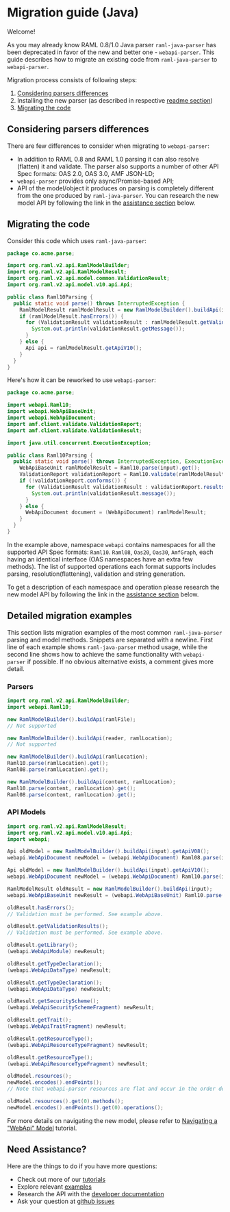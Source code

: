 ---
---

# Migration guide (Java)
Welcome!

As you may already know RAML 0.8/1.0 Java parser `raml-java-parser` has been deprecated in favor of the new and better one - `webapi-parser`. This guide describes how to migrate an existing code from `raml-java-parser` to `webapi-parser`.

Migration process consists of following steps:
1. [Considering parsers differences](#considering-parsers-differences)
2. Installing the new parser (as described in respective [readme section](https://github.com/raml-org/webapi-parser#java))
3. [Migrating the code](#migrating-the-code)

## Considering parsers differences
There are few differences to consider when migrating to `webapi-parser`:
* In addition to RAML 0.8 and RAML 1.0 parsing it can also resolve (flatten) it and validate. The parser also supports a number of other API Spec formats: OAS 2.0, OAS 3.0, AMF JSON-LD;
* `webapi-parser` provides only async/Promise-based API;
* API of the model/object it produces on parsing is completely different from the one produced by `raml-java-parser`. You can research the new model API by following the link in the [assistance section](#need-assistance) below.

## Migrating the code
Consider this code which uses `raml-java-parser`:
```java
package co.acme.parse;

import org.raml.v2.api.RamlModelBuilder;
import org.raml.v2.api.RamlModelResult;
import org.raml.v2.api.model.common.ValidationResult;
import org.raml.v2.api.model.v10.api.Api;

public class Raml10Parsing {
  public static void parse() throws InterruptedException {
    RamlModelResult ramlModelResult = new RamlModelBuilder().buildApi(input);
    if (ramlModelResult.hasErrors()) {
      for (ValidationResult validationResult : ramlModelResult.getValidationResults()) {
        System.out.println(validationResult.getMessage());
      }
    } else {
      Api api = ramlModelResult.getApiV10();
    }
  }
}
```

Here's how it can be reworked to use `webapi-parser`:
```java
package co.acme.parse;

import webapi.Raml10;
import webapi.WebApiBaseUnit;
import webapi.WebApiDocument;
import amf.client.validate.ValidationReport;
import amf.client.validate.ValidationResult;

import java.util.concurrent.ExecutionException;

public class Raml10Parsing {
  public static void parse() throws InterruptedException, ExecutionException {
    WebApiBaseUnit ramlModelResult = Raml10.parse(input).get();
    ValidationReport validationReport = Raml10.validate(ramlModelResult).get();
    if (!validationReport.conforms()) {
      for (ValidationResult validationResult : validationReport.results()) {
        System.out.println(validationResult.message());
      }
    } else {
      WebApiDocument document = (WebApiDocument) ramlModelResult;
    }
  }
}
```

In the example above, namespace `webapi` contains namespaces for all the supported API Spec formats: `Raml10`. `Raml08`, `Oas20`, `Oas30`, `AmfGraph`, each having an identical interface (OAS namespaces have an extra few methods). The list of supported operations each format supports includes parsing, resolution(flattening), validation and string generation.

To get a description of each namespace and operation please research the new model API by following the link in the [assistance section](#need-assistance) below.

## Detailed migration examples
This section lists migration examples of the most common `raml-java-parser` parsing and model methods. Snippets are separated with a newline. First line of each example shows `raml-java-parser` method usage, while the second line shows how to achieve the same functionality with `webapi-parser` if possible. If no obvious alternative exists, a comment gives more detail.

### Parsers
```java
import org.raml.v2.api.RamlModelBuilder;
import webapi.Raml10;

new RamlModelBuilder().buildApi(ramlFile);
// Not supported

new RamlModelBuilder().buildApi(reader, ramlLocation);
// Not supported

new RamlModelBuilder().buildApi(ramlLocation);
Raml10.parse(ramlLocation).get();
Raml08.parse(ramlLocation).get();

new RamlModelBuilder().buildApi(content, ramlLocation);
Raml10.parse(content, ramlLocation).get();
Raml08.parse(content, ramlLocation).get();
```

### API Models
```java
import org.raml.v2.api.RamlModelResult;
import org.raml.v2.api.model.v10.api.Api;
import webapi;

Api oldModel = new RamlModelBuilder().buildApi(input).getApiV08();
webapi.WebApiDocument newModel = (webapi.WebApiDocument) Raml08.parse(input).get();

Api oldModel = new RamlModelBuilder().buildApi(input).getApiV10();
webapi.WebApiDocument newModel = (webapi.WebApiDocument) Raml10.parse(input).get();

RamlModelResult oldResult = new RamlModelBuilder().buildApi(input);
webapi.WebApiBaseUnit newResult = (webapi.WebApiBaseUnit) Raml10.parse(input).get();

oldResult.hasErrors();
// Validation must be performed. See example above.

oldResult.getValidationResults();
// Validation must be performed. See example above.

oldResult.getLibrary();
(webapi.WebApiModule) newResult;

oldResult.getTypeDeclaration();
(webapi.WebApiDataType) newResult;

oldResult.getTypeDeclaration();
(webapi.WebApiDataType) newResult;

oldResult.getSecurityScheme();
(webapi.WebApiSecuritySchemeFragment) newResult;

oldResult.getTrait();
(webapi.WebApiTraitFragment) newResult;

oldResult.getResourceType();
(webapi.WebApiResourceTypeFragment) newResult;

oldResult.getResourceType();
(webapi.WebApiResourceTypeFragment) newResult;

oldModel.resources();
newModel.encodes().endPoints();
// Note that webapi-parser resources are flat and occur in the order defined in the RAML doc.

oldModel.resources().get(0).methods();
newModel.encodes().endPoints().get(0).operations();
```

For more details on navigating the new model, please refer to [Navigating a "WebApi" Model](navigating.md) tutorial.


## Need Assistance?
Here are the things to do if you have more questions:
* Check out more of our [tutorials](SUMMARY.md)
* Explore relevant [examples](https://github.com/raml-org/webapi-parser/tree/master/examples/java)
* Research the API with the [developer documentation](https://raml-org.github.io/webapi-parser/java/index.html)
* Ask your question at [github issues](https://github.com/raml-org/webapi-parser/issues)
